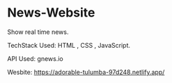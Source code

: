 # News-Website

Show real time news.
    
TechStack Used: HTML , CSS , JavaScript.

API Used: gnews.io

Wesbite: https://adorable-tulumba-97d248.netlify.app/
